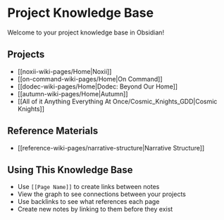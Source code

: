 # Project Knowledge Base

Welcome to your project knowledge base in Obsidian!

## Projects

- [[noxii-wiki-pages/Home|Noxii]]
- [[on-command-wiki-pages/Home|On Command]]
- [[dodec-wiki-pages/Home|Dodec: Beyond Our Home]]
- [[autumn-wiki-pages/Home|Autumn]]
- [[All of it Anything Everything At Once/Cosmic_Knights_GDD|Cosmic Knights]]

## Reference Materials

- [[reference-wiki-pages/narrative-structure|Narrative Structure]]

## Using This Knowledge Base

- Use `[[Page Name]]` to create links between notes
- View the graph to see connections between your projects
- Use backlinks to see what references each page
- Create new notes by linking to them before they exist
